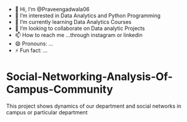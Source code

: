- 👋 Hi, I’m @Praveengadwala06
- 👀 I’m interested in Data Analytics and Python Programming
- 🌱 I’m currently learning Data Analytics Courses
- 💞️ I’m looking to collaborate on Data analytic Projects
- 📫 How to reach me ...through instagram or linkedin
- 😄 Pronouns: ...
- ⚡ Fun fact: ...
# Social-Networking-Analysis-Of-Campus-Community
This project shows dynamics of our department and social networks in campus or particular department
